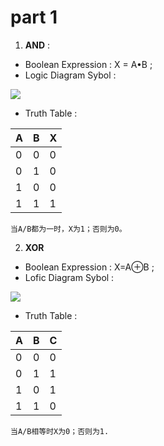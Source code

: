 # part 1

1) **AND** : 
* Boolean Expression : X = A•B ;
* Logic Diagram Sybol : 

![](http://m.qpic.cn/psb?/V13dexGf2OLDRB/AflMy5TS0xFwuhL12xhtAxjXP7AzfTtipZSaDm8KAHc!/b/dDcBAAAAAAAA&bo=AQHOAAAAAAADF*w!&rf=viewer_4)

* Truth Table : 

 |   A   |   B   |   X   |
 |:------|:------|:------|
 |0      |0      |0      |
 |0      |1      |0      |
 |1      |0      |0      |
 |1      |1      |1      |

    当A/B都为一时，X为1；否则为0。

 2) **XOR**
 * Boolean Expression : X=A⊕B ;
 * Lofic Diagram Sybol : 

 ![](http://m.qpic.cn/psb?/V13dexGf2OLDRB/HkRVu3QJ2l.xKiQt0OE6VGN0J.WnAqhWpjAarBz0c.8!/b/dFIBAAAAAAAA&bo=YgERAQAAAAADF0E!&rf=viewer_4)

* Truth Table : 

|   A   |   B   |   C   |
|:------|:------|:------|
|0      |0      |0      |
|0      |1      |1      |
|1      |0      |1      |
|1      |1      |0      |

    当A/B相等时X为0；否则为1.